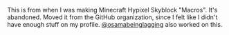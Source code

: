 This is from when I was making Minecraft Hypixel Skyblock "Macros". It's abandoned.
Moved it from the GitHub organization, since I felt like I didn't have enough stuff on my profile.
[@osamabeinglagging](https://github.com/osamabeinglagging/) also worked on this.

